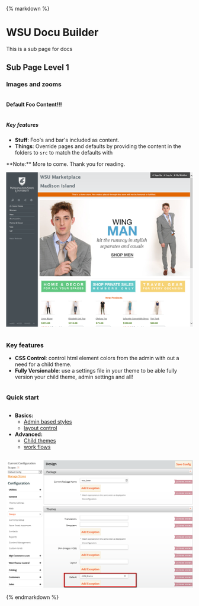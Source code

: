 {% markdown %}
# WSU Docu Builder
This is a sub page for docs 

## Sub Page Level 1
### Images and zooms
    
<div class="row halves"><div class="column">

#### Default Foo Content!!!

</div><div class="column">

##### Key features

- **Stuff**: Foo's and bar's included as content.
- **Things**:  Override pages and defaults by providing the content in the folders to `src` to match the defaults with 


</div></div>
**Note:** More to come. Thank you for reading.

    
<div class="row halves"><div class="column">

![home page with sample data](site/assests/img/home-page-preview-with-sample.png "Home page")

</div><div class="column">

### Key features

- **CSS Control**: control html element colors from the admin with out a need for a child theme.
- **Fully Versionable**:  use a settings file in your theme to be able fully version your child theme, admin settings and all!

</div></div><div class="row side-left"><div class="column one">

### Quick start 

</div><div class="column two">

- **Basics:**
    - [Admin based styles](#)
	- [layout control](#)
- **Advanced:**
    - [Child themes](#)
	- [work flows](#)


</div></div>

![Sample full width image](site/assests/img/set-the-theme-child.png "theme child")


{% endmarkdown %}